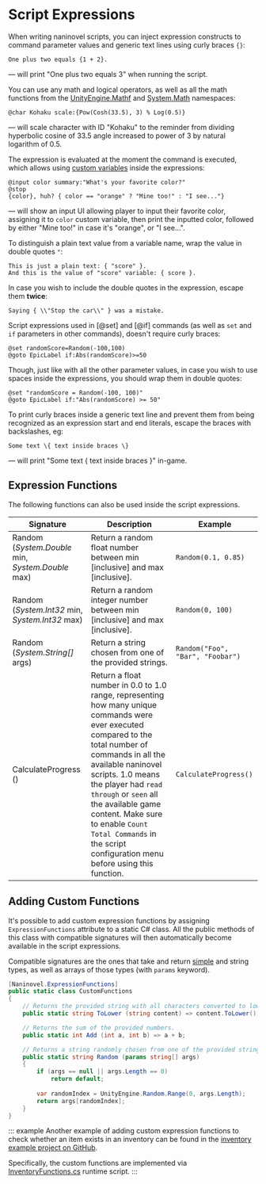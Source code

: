 ﻿# Script Expressions

When writing naninovel scripts, you can inject expression constructs to command parameter values and generic text lines using curly braces `{}`:

```
One plus two equals {1 + 2}.
```

— will print "One plus two equals 3" when running the script.

You can use any math and logical operators, as well as all the math functions from the [UnityEngine.Mathf](https://docs.unity3d.com/ScriptReference/Mathf.html) and [System.Math](https://docs.microsoft.com/en-us/dotnet/api/system.math#methods) namespaces:

```
@char Kohaku scale:{Pow(Cosh(33.5), 3) % Log(0.5)}
```
— will scale character with ID "Kohaku" to the reminder from dividing hyperbolic cosine of 33.5 angle increased to power of 3 by natural logarithm of 0.5.

The expression is evaluated at the moment the command is executed, which allows using [custom variables](/zh/guide/custom-variables.md) inside the expressions:

```
@input color summary:"What's your favorite color?"
@stop
{color}, huh? { color == "orange" ? "Mine too!" : "I see..."}
```

— will show an input UI allowing player to input their favorite color, assigning it to `color` custom variable, then print the inputted color, followed by either "Mine too!" in case it's "orange", or "I see...".

To distinguish a plain text value from a variable name, wrap the value in double quotes `"`:

```
This is just a plain text: { "score" }.
And this is the value of "score" variable: { score }.
```
In case you wish to include the double quotes in the expression, escape them **twice**:

```
Saying { \\"Stop the car\\" } was a mistake.
```

Script expressions used in [@set] and [@if] commands (as well as `set` and `if` parameters in other commands), doesn't require curly braces:

```
@set randomScore=Random(-100,100)
@goto EpicLabel if:Abs(randomScore)>=50
```

Though, just like with all the other parameter values, in case you wish to use spaces inside the expressions, you should wrap them in double quotes:

```
@set "randomScore = Random(-100, 100)"
@goto EpicLabel if:"Abs(randomScore) >= 50"
```

To print curly braces inside a generic text line and prevent them from being recognized as an expression start and end literals, escape the braces with backslashes, eg:

```
Some text \{ text inside braces \}
```

— will print "Some text { text inside braces }" in-game.

## Expression Functions

The following functions can also be used inside the script expressions.

<div class="config-table">

Signature | Description | Example
--- | --- | ---
Random (*System.Double* min, *System.Double* max) | Return a random float number between min [inclusive] and max [inclusive]. | `Random(0.1, 0.85)`
Random (*System.Int32* min, *System.Int32* max) | Return a random integer number between min [inclusive] and max [inclusive]. | `Random(0, 100)`
Random (*System.String[]* args) | Return a string chosen from one of the provided strings. | `Random("Foo", "Bar", "Foobar")`
CalculateProgress () | Return a float number in 0.0 to 1.0 range, representing how many unique commands were ever executed compared to the total number of commands in all the available naninovel scripts. 1.0 means the player had `read through` or `seen` all the available game content. Make sure to enable `Count Total Commands` in the script configuration menu before using this function. | `CalculateProgress()`

</div>

## Adding Custom Functions

It's possible to add custom expression functions by assigning `ExpressionFunctions` attribute to a static C# class. All the public methods of this class with compatible signatures will then automatically become available in the script expressions. 

Compatible signatures are the ones that take and return [simple](https://docs.microsoft.com/en-us/dotnet/csharp/language-reference/keywords/value-types#simple-types) and string types, as well as arrays of those types (with `params` keyword).

```csharp
[Naninovel.ExpressionFunctions]
public static class CustomFunctions
{
	// Returns the provided string with all characters converted to lower-case.
    public static string ToLower (string content) => content.ToLower();

    // Returns the sum of the provided numbers.
    public static int Add (int a, int b) => a + b;

    // Returns a string randomly chosen from one of the provided strings.
    public static string Random (params string[] args) 
	{
		if (args == null || args.Length == 0) 
			return default;
        
        var randomIndex = UnityEngine.Random.Range(0, args.Length);
		return args[randomIndex];
	} 
}
```

::: example
Another example of adding custom expression functions to check whether an item exists in an inventory can be found in the [inventory example project on GitHub](https://github.com/Elringus/NaninovelInventory).

Specifically, the custom functions are implemented via [InventoryFunctions.cs](https://github.com/Elringus/NaninovelInventory/blob/master/Assets/NaninovelInventory/Runtime/InventoryFunctions.cs) runtime script.
:::



